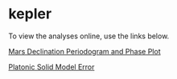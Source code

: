 kepler
======

To view the analyses online, use the links below.

[Mars Declination Periodogram and Phase Plot](http://nbviewer.ipython.org/github/JamesPHoughton/kepler/blob/master/Mars%20Declination%20Periodogram%20and%20Phase%20Plot.ipynb)

[Platonic Solid Model Error](http://nbviewer.ipython.org/github/JamesPHoughton/kepler/blob/master/Platonic%20Solid%20Model%20Error.ipynb)
